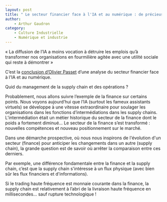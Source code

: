 ```yaml
---
layout: post
title: " Le secteur financier face à l'IA et au numérique : de précieuses leçons sur l'emploi [O.Passet]"
author: 
    - Arthur Gaudron
category: 
    - Culture Industrielle
    - Numérique et industrie
---
```


« La diffusion de l’IA a moins vocation à détruire les emplois qu’à transformer nos organisations en fourmilière agitée avec une utilité sociale qui reste à démontrer »

C’est la [conclusion d’Olivier Passet](https://www.youtube.com/watch?v=fgx4LlU_e3M) d’une analyse du secteur financier face à l'IA et au numérique.

Quid du management de la supply chain et des opérations ?

Probablement, nous allons suivre l’exemple de la finance sur certains points. Nous voyons aujourd’hui que l’IA (surtout les fameux assistants virtuels) se développe à une vitesse extraordinaire pour soulager les organisations dans les fonctions d’intermédiations dans les supply chains. L’intermédiation était un métier historique du secteur de la finance dont le poids a fortement diminué… Le secteur de la finance s’est transformé : nouvelles compétences et nouveau positionnement sur le marché.

Dans une démarche prospective, où nous nous inspirons de l'évolution d'un secteur (finance) pour anticiper les changements dans un autre (supply chain), la grande question est de savoir où arrêter la comparaison entre ces derniers.

Par exemple, une différence fondamentale entre la finance et la supply chain, c’est que la supply chain s'intéresse à un flux physique (avec bien sûr les flux financiers et d'informations).

Si le trading haute fréquence est monnaie courante dans la finance, la supply chain est relativement à l’abri de la livraison haute fréquence en millisecondes… sauf rupture technologique !